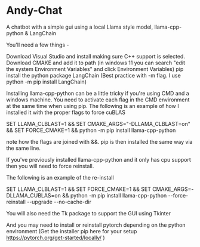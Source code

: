 # Andy-Chat
A chatbot with a simple gui using a local Llama style model, llama-cpp-python & LangChain

You'll need a few things - 

Download Visual Studio and install making sure C++ support is selected.
Download CMAKE and add it to path (in windows 11 you can search "edit the system Environment Variables" and click Environment Variables)
pip install the python package LangChain (Best practice with -m flag. I use python -m pip install LangChain)

Installing llama-cpp-python can be a little tricky if you're using CMD and a windows machine. You need to activate each flag in the CMD environment at the same time when using pip.
The following is an example of how I installed it with the proper flags to force cuBLAS

SET LLAMA_CLBLAST=1 && SET CMAKE_ARGS="-DLLAMA_CLBLAST=on" && SET FORCE_CMAKE=1 && python -m pip install llama-cpp-python

note how the flags are joined with &&. pip is then installed the same way via the same line.

If you've previously installed llama-cpp-python and it only has cpu support then you will need to force reinstall.

The following is an example of the re-install

SET LLAMA_CLBLAST=1 && SET FORCE_CMAKE=1 && SET CMAKE_ARGS=-DLLAMA_CUBLAS=on && python -m pip install llama-cpp-python --force-reinstall --upgrade --no-cache-dir

You will also need the Tk package to support the GUI using Tkinter 

And you may need to install or reinstall pytorch depending on the python environment (Get the installer pip here for your setup  https://pytorch.org/get-started/locally/ )
